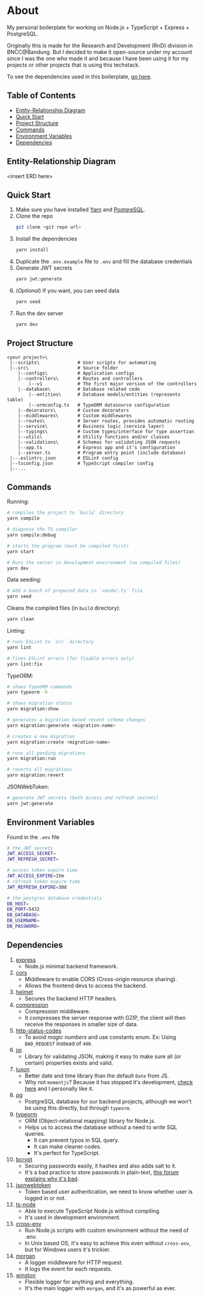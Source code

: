 # About
My personal boilerplate for working on Node.js + TypeScript + Express + PostgreSQL.

Originally this is made for the Research and Development (RnD) division in BNCC@Bandung.
But I decided to make it open-source under my account since I was the one who made it and
because I have been using it for my projects or other projects that is using this techstack.

To see the dependencies used in this boilerplate, [go here](#dependencies).

## Table of Contents
- [Entity-Relationship Diagram](#entity-relationship-diagram)
- [Quick Start](#quick-start)
- [Project Structure](#project-structure)
- [Commands](#commands)
- [Environment Variables](#environment-variables)
- [Dependencies](#dependencies)

## Entity-Relationship Diagram
\<insert ERD here>

## Quick Start
1. Make sure you have installed [Yarn](https://classic.yarnpkg.com/lang/en/) and [PostgreSQL](https://www.postgresql.org/download/).
1. Clone the repo
   ```sh
   git clone <git repo url>
   ```
1. Install the dependencies
   ```sh
   yarn install
   ```
1. Duplicate the `.env.example` file to `.env` and fill the database credentials
1. Generate JWT secrets
   ```sh
   yarn jwt:generate
   ```
1. (_Optional_) If you want, you can seed data
   ```sh
   yarn seed
   ```
1. Run the dev server
   ```sh
   yarn dev
   ```

## Project Structure
```
<your project>\
 |--scripts\              # User scripts for automating
 |--src\                  # Source folder
    |--configs\           # Application configs
    |--controllers\       # Routes and controllers
        |--v1             # The first major version of the controllers
    |--database\          # Database related code
        |--entities\      # Database models/entities (represents table)
        |--ormconfig.ts   # TypeORM datasource configuration
    |--decorators\        # Custom decorators
    |--middlewares\       # Custom middlewares
    |--routes\            # Server routes, provides automatic routing
    |--service\           # Business logic (service layer)
    |--typings\           # Custom types/interface for type assertion
    |--utils\             # Utility functions and/or classes
    |--validations\       # Schemas for validating JSON requests
    |--app.ts             # Express app and it's configuration
    |--server.ts          # Program entry point (include database)
 |--.eslintrc.json        # ESLint config
 |--tsconfig.json         # TypeScript compiler config
 |--...
```

## Commands
Running:
```sh
# compiles the project to `build` directory
yarn compile

# diagnose the TS compiler
yarn compile:debug

# starts the program (must be compiled first)
yarn start

# Runs the server in Development environment (no compiled files)
yarn dev
```

Data seeding:
```sh
# Add a bunch of prepared data in `seeder.ts` file
yarn seed
```

Cleans the compiled files (in `build` directory):
```sh
yarn clean
```

Linting:
```sh
# runs ESLint to `src` directory
yarn lint

# fixes ESLint errors (for fixable errors only)
yarn lint:fix
```

TypeORM:
```sh
# shows TypeORM commands
yarn typeorm -h

# shows migration status
yarn migration:show

# generates a migration based recent schema changes
yarn migration:generate <migration-name>

# creates a new migration
yarn migration:create <migration-name>

# runs all pending migrations
yarn migration:run

# reverts all migrations
yarn migration:revert
```

JSONWebToken:
```sh
# generate JWT secrets (both access and refresh secrets)
yarn jwt:generate
```

## Environment Variables
Found in the `.env` file
```sh
# the JWT secrets
JWT_ACCESS_SECRET=
JWT_REFRESH_SECRET=

# access token expire time
JWT_ACCESS_EXPIRE=15m
# refresh token expire time
JWT_REFRESH_EXPIRE=30d

# the postgres database credentials
DB_HOST=
DB_PORT=5432
DB_DATABASE=
DB_USERNAME=
DB_PASSWORD=
```

## Dependencies
1. [express](https://www.npmjs.com/package/express) <br>
   * Node.js minimal backend framework.
1. [cors](https://www.npmjs.com/package/cors) <br>
   * Middleware to enable CORS (Cross-origin resource sharing).
   * Allows the frontend devs to access the backend.
1. [helmet](https://www.npmjs.com/package/helmet)
   * Secures the backend HTTP headers.
1. [compression](https://www.npmjs.com/package/compression)
   * Compression middleware.
   * It compresses the server response with GZIP, the client will then receive the responses in smaller size of data.
1. [http-status-codes](https://www.npmjs.com/package/http-status-codes) <br>
   * To avoid _magic numbers_ and use constants enum. Ex: Using `BAD_REQUEST` instead of `400`.
1. [joi](https://www.npmjs.com/package/joi) <br>
   * Library for validating JSON, making it easy to make sure all (or certain) properties exists and valid.
1. [luxon](https://www.npmjs.com/package/luxon) <br>
   * Better date and time library than the default `Date` from JS.
   * Why not `momentjs`? Because it has stopped it's development, [check here](https://momentjs.com/docs/#/-project-status/) and I personally like it.
1. [pg](https://www.npmjs.com/package/pg) <br>
   * PostgreSQL database for our backend projects, although we won't be using this directly, but through `typeorm`.
1. [typeorm](https://www.npmjs.com/package/typeorm) <br>
   * ORM (Object-relational mapping) library for Node.js.
   * Helps us to access the database without a need to write SQL queries.
     * It can prevent typos in SQL query.
     * It can make cleaner codes.
     * It's perfect for TypeScript.
1. [bcrypt](https://www.npmjs.com/package/bcrypt) <br>
   * Securing passwords easily, it hashes and also adds salt to it.
   * It's a bad practice to store passwords in plain-text, [this forum explains why it's bad](https://security.stackexchange.com/q/120540).
1. [jsonwebtoken](https://www.npmjs.com/package/jsonwebtoken) <br>
    * Token based user authentication, we need to know whether user is logged in or not.
1. [ts-node](https://www.npmjs.com/package/ts-node)
    * Able to execute TypeScript Node.js without compiling.
    * It's used in development environment.
1. [cross-env](https://www.npmjs.com/package/cross-env)
    * Run Node.js scripts with custom environment without the need of .env.
    * In Unix based OS, it's easy to achieve this even without `cross-env`,
      but for Windows users it's trickier.
1. [morgan](https://www.npmjs.com/package/morgan)
    * A logger middleware for HTTP request.
    * It logs the event for each requests.
1. [winston](https://www.npmjs.com/package/winston)
    * Flexible logger for anything and everything.
    * It's the main logger with `morgan`, and it's as powerful as ever.